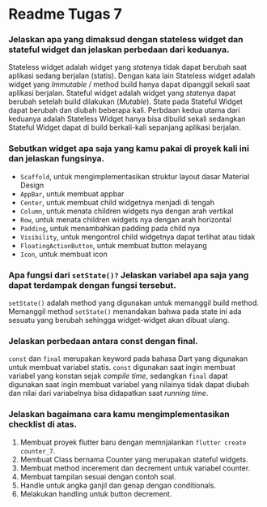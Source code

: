 # Readme Tugas 7

### Jelaskan apa yang dimaksud dengan stateless widget dan stateful widget dan jelaskan perbedaan dari keduanya.
Stateless widget adalah widget yang *state*nya tidak dapat berubah saat aplikasi sedang berjalan (statis). Dengan kata lain Stateless widget adalah widget yang *Immutable* / method build hanya dapat dipanggil sekali saat aplikasi berjalan. Stateful widget adalah widget yang *state*nya dapat berubah setelah build dilakukan (*Mutable*). State pada Stateful Widget dapat berubah dan diubah beberapa kali. Perbdaan kedua utama dari keduanya adalah Stateless Widget hanya bisa dibuild sekali sedangkan Stateful Widget dapat di build berkali-kali sepanjang aplikasi berjalan.

### Sebutkan widget apa saja yang kamu pakai di proyek kali ini dan jelaskan fungsinya.
-  `Scaffold`, untuk mengimplementasikan struktur layout dasar Material Design
-  `AppBar`, untuk membuat appbar 
-  `Center`, untuk membuat child widgetnya menjadi di tengah
-  `Column`, untuk menata children widgets nya dengan arah vertikal
-  `Row`, untuk menata children widgets nya dengan arah horizontal
-  `Padding`, untuk menambahkan padding pada child nya
-  `Visibility`, untuk mengontrol child widgetnya dapat terlihat atau tidak
-  `FloatingActionButton`, untuk membuat button melayang
-  `Icon`, untuk membuat icon

### Apa fungsi dari `setState()?` Jelaskan variabel apa saja yang dapat terdampak dengan fungsi tersebut.
`setState()` adalah method yang digunakan untuk memanggil build method. Memanggil method `setState()` menandakan bahwa pada state ini ada sesuatu yang berubah sehingga widget-widget akan dibuat ulang.

### Jelaskan perbedaan antara const dengan final.
`const` dan `final` merupakan keyword pada bahasa Dart yang digunakan untuk membuat variabel statis. `const` digunakan saat ingin membuat variabel yang konstan sejak *compile time*,  sedangkan `final` dapat digunakan saat ingin membuat variabel yang nilainya tidak dapat diubah dan nilai dari variabelnya bisa didapatkan saat *running time*.

### Jelaskan bagaimana cara kamu mengimplementasikan checklist di atas.
1. Membuat proyek flutter baru dengan memnjalankan `flutter create counter_7`.
2. Membuat Class bernama Counter yang merupakan stateful widgets.
3. Membuat method incerement dan decrement untuk variabel counter.
5. Membuat tampilan sesuai dengan contoh soal.
6. Handle untuk angka ganjil dan genap dengan conditionals.
7. Melakukan handling untuk button decrement.